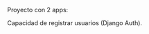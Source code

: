 Proyecto con 2 apps:
<!-- app1: formulario basado en clases (ModelForm con CBV).
app2: formulario clásico con HTML y view basada en funciones. -->

<!-- Cada app tiene su propio modelo. -->
Capacidad de registrar usuarios (Django Auth).
<!-- Subida de imágenes con ImageField. -->
<!-- Herencia de templates (base.html).
Un navbar con 3 links: App1, App2, AboutMe.
Una página de inicio (index) agradable a la vista con Bootstrap. -->